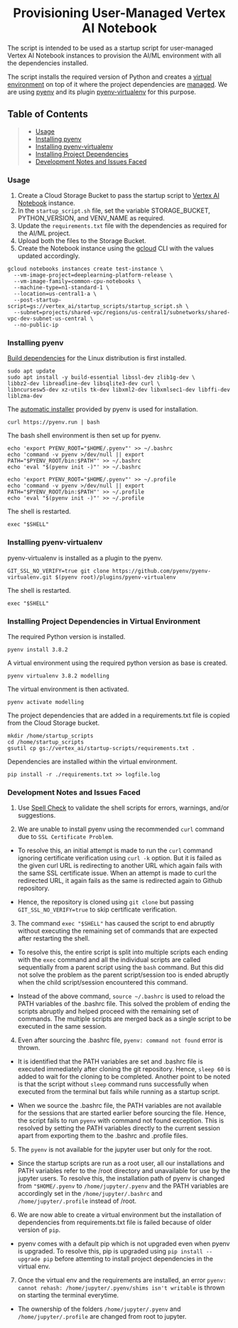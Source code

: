# <center>Provisioning User-Managed Vertex AI Notebook

The script is intended to be used as a startup script for user-managed Vertex AI Notebook instances to provision the AI/ML environment with all the dependencies installed. 

The script installs the required version of Python and creates a <a href="https://realpython.com/python-virtual-environments-a-primer/">virtual environment</a> on top of it where the project dependencies are <a href="https://realpython.com/intro-to-pyenv/">managed</a>. We are using <a href="https://github.com/pyenv/pyenv">pyenv</a> and its plugin <a href="https://github.com/pyenv/pyenv-virtualenv">pyenv-virtualenv</a> for this purpose.

## Table of Contents

> * [Usage](#Usage)
> * [Installing pyenv](#pyenv)
> * [Installing pyenv-virtualenv](#venv)
> * [Installing Project Dependencies](#dependencies)
> * [Development Notes and Issues Faced](#notes)

### Usage <a name="Usage"></a>

1. Create a Cloud Storage Bucket to pass the startup script to <a href="https://cloud.google.com/vertex-ai/docs/workbench/user-managed/create-new#create-with-options">Vertex AI Notebook</a> instance.
2. In the `startup_script.sh` file, set the variable STORAGE_BUCKET, PYTHON_VERSION, and VENV_NAME as required.
3. Update the `requirements.txt` file with the dependencies as required for the AI/ML project.
4. Upload both the files to the Storage Bucket.
5. Create the Notebook instance using the <a href="https://cloud.google.com/sdk/gcloud/reference/notebooks/instances/create">gcloud</a> CLI with the values updated accordingly.

```shell
gcloud notebooks instances create test-instance \
  --vm-image-project=deeplearning-platform-release \
  --vm-image-family=common-cpu-notebooks \
  --machine-type=n1-standard-1 \
  --location=us-central1-a \
  --post-startup-script=gs://vertex_ai/startup_scripts/startup_script.sh \
  --subnet=projects/shared-vpc/regions/us-central1/subnetworks/shared-vpc-dev-subnet-us-central \
  --no-public-ip
 ```

### Installing pyenv <a name="pyenv"></a>

<a href="https://github.com/pyenv/pyenv/wiki#suggested-build-environment">Build dependencies</a> for the Linux distribution is first installed.

```shell
sudo apt update
sudo apt install -y build-essential libssl-dev zlib1g-dev \
libbz2-dev libreadline-dev libsqlite3-dev curl \
libncursesw5-dev xz-utils tk-dev libxml2-dev libxmlsec1-dev libffi-dev liblzma-dev
```

The <a href="https://github.com/pyenv/pyenv#automatic-installer">automatic installer</a> provided by pyenv is used for installation. 

```shell
curl https://pyenv.run | bash
```

The bash shell environment is then set up for pyenv.

```shell
echo 'export PYENV_ROOT="$HOME/.pyenv"' >> ~/.bashrc
echo 'command -v pyenv >/dev/null || export PATH="$PYENV_ROOT/bin:$PATH"' >> ~/.bashrc
echo 'eval "$(pyenv init -)"' >> ~/.bashrc
```

```shell
echo 'export PYENV_ROOT="$HOME/.pyenv"' >> ~/.profile
echo 'command -v pyenv >/dev/null || export PATH="$PYENV_ROOT/bin:$PATH"' >> ~/.profile
echo 'eval "$(pyenv init -)"' >> ~/.profile
```

The shell is restarted.

```shell
exec "$SHELL"
```

### Installing pyenv-virtualenv <a name="venv"></a>

pyenv-virtualenv is installed as a plugin to the pyenv.

```shell
GIT_SSL_NO_VERIFY=true git clone https://github.com/pyenv/pyenv-virtualenv.git $(pyenv root)/plugins/pyenv-virtualenv
```

The shell is restarted.

```shell
exec "$SHELL"
```

### Installing Project Dependencies in Virtual Environment <a name=dependencies></a>

The required Python version is installed. 

```shell
pyenv install 3.8.2
```

A virtual environment using the required python version as base is created.

```shell
pyenv virtualenv 3.8.2 modelling
```

The virtual environment is then activated.

```shell
pyenv activate modelling
```

The project dependencies that are added in a requirements.txt file is copied from the Cloud Storage bucket.

```shell
mkdir /home/startup_scripts
cd /home/startup_scripts
gsutil cp gs://vertex_ai/startup-scripts/requirements.txt .
```

Dependencies are installed within the virtual environment.

```shell
pip install -r ./requirements.txt >> logfile.log
```

### Development Notes and Issues Faced <a name="notes"></a>

1. Use <a href="https://www.shellcheck.net/">Spell Check</a> to validate the shell scripts for errors, warnings, and/or suggestions.

2. We are unable to install pyenv using the recommended `curl` command due to `SSL Certificate Problem`.

* To resolve this, an initial attempt is made to run the `curl` command ignoring certificate verification using `curl -k` option. But it is failed as the given curl URL is redirecting to another URL which again fails with the same SSL certificate issue. When an attempt is made to curl the redirected URL, it again fails as the same is redirected again to Github repository.

* Hence, the repository is cloned using `git clone` but passing `GIT_SSL_NO_VERIFY=true` to skip certificate verification.

3. The command `exec "$SHELL"` has caused the script to end abruptly without executing the remaining set of commands that are expected after restarting the shell.

* To resolve this, the entire script is split into multiple scripts each ending with the `exec` command and all the individual scripts are called sequentially from a parent script using the `bash` command. But this did not solve the problem as the parent script/session too is ended abruptly when the child script/session encountered this command.

* Instead of the above command, `source ~/.bashrc` is used to reload the PATH variables of the .bashrc file. This solved the problem of ending the scripts abruptly and helped proceed with the remaining set of commands. The multiple scripts are merged back as a single script to be executed in the same session.

4. Even after sourcing the .bashrc file, `pyenv: command not found` error is thrown.

* It is identified that the PATH variables are set and .bashrc file is executed immediately after cloning the git repository. Hence, `sleep 60` is added to wait for the cloning to be completed. Another point to be noted is that the script without `sleep` command runs successfully when executed from the terminal but fails while running as a startup script.

* When we source the .bashrc file, the PATH variables are not available for the sessions that are started earlier before sourcing the file. Hence, the script fails to run `pyenv` with command not found exception. This is resolved by setting the PATH variables directly to the current session apart from exporting them to the .bashrc and .profile files.

5. The `pyenv` is not available for the jupyter user but only for the root. 

* Since the startup scripts are run as a root user, all our installations and PATH variables refer to the /root directory and unavailable for use by the jupyter users. To resolve this, the installation path of pyenv is changed from `"$HOME/.pyenv` to `/home/jupyter/.pyenv` and the PATH variables are accordingly set in the `/home/jupyter/.bashrc` and `/home/jupyter/.profile` instead of /root.

6. We are now able to create a virtual environment but the installation of dependencies from requirements.txt file is failed because of older version of `pip`.

* pyenv comes with a default pip which is not upgraded even when pyenv is upgraded. To resolve this, pip is upgraded using  `pip install --upgrade pip` before attemting to install project dependencies in the virtual env.

7. Once the virtual env and the requirements are installed, an error `pyenv: cannot rehash: /home/jupyter/.pyenv/shims isn't writable` is thrown on starting the terminal everytime.

* The ownership of the folders `/home/jupyter/.pyenv` and `/home/jupyter/.profile` are changed from root to jupyter.

